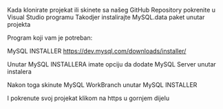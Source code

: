 Kada klonirate projekat ili skinete sa našeg GitHub Repository pokrenite u Visual Studio programu
Takodjer instalirajte MySQL.data paket unutar projekta

Program koji vam je potreban:

MySQL INSTALLER 
https://dev.mysql.com/downloads/installer/

Unutar MySQL INSTALLERA imate opciju da dodate MySQL Server unutar instalera

Nakon toga skinute MySQL WorkBranch unutar MySQL INSTALLER


I pokrenute svoj projekat klikom na https u gornjem dijelu